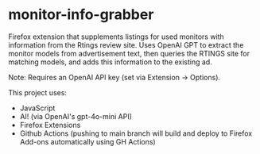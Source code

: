 # monitor-info-grabber
Firefox extension that supplements listings for used monitors with information from the Rtings review site. Uses OpenAI GPT to extract the monitor models from advertisement text, then queries the RTINGS site for matching models, and adds this information to the existing ad.

Note: Requires an OpenAI API key (set via Extension -> Options).

This project uses:
- JavaScript
- AI! (via OpenAI's gpt-4o-mini API)
- Firefox Extensions 
- Github Actions (pushing to main branch will build and deploy to Firefox Add-ons automatically using GH Actions)
